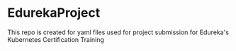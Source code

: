 # EdurekaProject
This repo is created for yaml files used for project submission for Edureka's Kubernetes Certification Training
